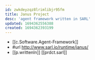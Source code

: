 ```yaml
---
id: zwkdeyzqz8lrimlibjr95fm
title: Janus Project
desc: 'agent framework written in SARL'
updated: 1694362556388
created: 1694362393199
---
```


- [[c.Software.Agent-Framework]]
- #url http://www.sarl.io/runtime/janus/
- [[p.writtenIn]] [[prdct.sarl]]